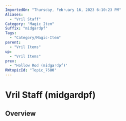 ```yaml
---
ImportedOn: "Thursday, February 16, 2023 6:10:23 PM"
Aliases:
  - "Vril Staff"
Category: "Magic Item"
Suffix: "midgardpf"
Tags:
  - "Category/Magic-Item"
parent:
  - "Vril Items"
up:
  - "Vril Items"
prev:
  - "Hollow Rod (midgardpf)"
RWtopicId: "Topic_7680"
---
```

# Vril Staff (midgardpf)
## Overview

